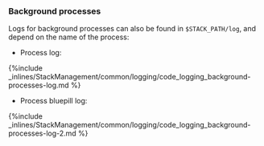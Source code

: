 <!-- usedin: [ _legacy_docker/stack-management/logging.md, _maestro/stack-management/logging.md, _node/stack-management/logging.md, _rails/stack-management/logging.md] -->


### Background processes

Logs for background processes can also be found in `$STACK_PATH/log`, and depend on the name of the process:

*   Process log: 

{%include _inlines/StackManagement/common/logging/code_logging_background-processes-log.md %}




*   Process bluepill log: 

{%include _inlines/StackManagement/common/logging/code_logging_background-processes-log-2.md %}




